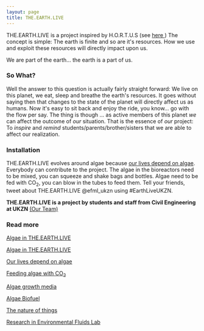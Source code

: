 ```yaml
---
layout: page
title: THE.EARTH.LIVE
---
```


<p>THE.EARTH.LIVE is a project inspired by H.O.R.T.U.S (see <a href="http://www.ecologicstudio.com/v2/project.php?idcat=7&idsubcat=71&idproj=115" target="_blank">here </a>)
The concept is simple: The earth is finite and so are it's resources. How we use and exploit these resources will directly impact upon us.

We are part of the earth... the earth is a part of us.
</p>

### So What?

Well the answer to this question is actually fairly straight forward: We live on this planet, we eat, sleep and breathe the earth's resources. It goes without saying then that changes to the state of the planet will directly affect us as humans. Now it's easy to sit back and enjoy the ride, you know... go with the flow per say. The thing is though ... as active members of this planet _we_ can affect the outcome of _our_ situation. That is the essence of _our_ project: To _inspire_ and _remind_ students/parents/brother/sisters that we are able to affect our realization.

### Installation
THE.EARTH.LIVE evolves around algae because [our lives depend on algae]({{site.baseurl}}/why-algae). Everybody can contribute to the project. The algae in the bioreactors need to be mixed, you can squeeze and shake bags and bottles. Algae need to be fed with CO<sub>2</sub>, you can blow in the tubes to feed them. Tell your friends, tweet about THE.EARTH.LIVE @efml_ukzn using #EarthLiveUKZN.

<!-- link to all EARTH.LIVE.POSTS -->
<!-- can include hard links, but not ideal -->
__THE.EARTH.LIVE is a project by students and staff from Civil Engineering at UKZN__ [(Our Team)]({{site.baseurl}}/earthlive_team)

### Read more
[Algae in THE.EARTH.LIVE](/about-algae)


 <a href="{{site.baseurl}}/about-algae">Algae in THE.EARTH.LIVE</a>

[Our lives depend on algae]({{site.baseurl}}/why-algae)

[Feeding algae with CO<sub>2</sub>]({{site.baseurl}}/photosynthesis)

[Algae growth media]({{site.baseurl}}/growth-media)

[Algae Biofuel]({{site.baseurl}}/algae-biofuel)

[The nature of things]({{site.baseurl}}/nature-innovations)

[Research in Environmental Fluids Lab]({{site.baseurl}}/our-research)
